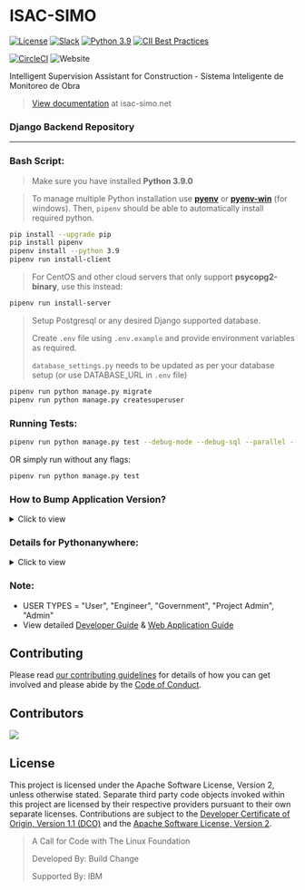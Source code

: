 # ISAC-SIMO

[![License](https://img.shields.io/badge/License-Apache2-blue.svg)](https://www.apache.org/licenses/LICENSE-2.0) [![Slack](https://img.shields.io/badge/Join-Slack-blue)](https://callforcode.org/slack) [![Python 3.9](https://img.shields.io/badge/python-v3.9-blue)](https://github.com/ISAC-SIMO/ISAC-SIMO-Django-Backend) [![CII Best Practices](https://bestpractices.coreinfrastructure.org/projects/6410/badge)](https://bestpractices.coreinfrastructure.org/projects/6410)

[![CircleCI](https://circleci.com/gh/buildchange/ISAC-SIMO_Django/tree/master.svg?style=shield)](https://circleci.com/gh/buildchange/ISAC-SIMO_Django/?branch=master) ![Website](https://img.shields.io/website?down_message=offline&up_message=online&url=https%3A%2F%2Fwww.isac-simo.net%2F)

Intelligent Supervision Assistant for Construction - Sistema Inteligente de Monitoreo de Obra

> [View documentation](https://www.isac-simo.net/docs/) at isac-simo.net

### Django Backend Repository
---
### Bash Script:
> Make sure you have installed **Python 3.9.0**

> To manage multiple Python installation use [**pyenv**](https://github.com/pyenv/pyenv-installer) or [**pyenv-win**](https://github.com/pyenv-win/pyenv-win) (for windows). Then, ``pipenv`` should be able to automatically install required python.
```sh
pip install --upgrade pip
pip install pipenv
pipenv install --python 3.9
pipenv run install-client
```

>For CentOS and other cloud servers that only support **psycopg2-binary**, use this instead:
```sh
pipenv run install-server
```

>Setup Postgresql or any desired Django supported database.
>
>Create ``` .env ``` file using ``` .env.example ``` and provide environment variables as required.
>
>``` database_settings.py ``` needs to be updated as per your database setup (or use DATABASE_URL in ``` .env ``` file)
```sh
pipenv run python manage.py migrate
pipenv run python manage.py createsuperuser
```

### Running Tests:
```sh
pipenv run python manage.py test --debug-mode --debug-sql --parallel --buffer
```
OR simply run without any flags:
```sh
pipenv run python manage.py test
```

### How to Bump Application Version?
<details>
    <summary>Click to view</summary>

We use SemVer scheme to manage the version number. We have created a Django Command to upgrade the version in the settings file.

#### Command Usage:
- `pipenv run python manage.py bump`              → Updates to Next Patch
- `pipenv run python manage.py bump --to=2.2.2`   → Updates Version Number to 2.2.2
- `pipenv run python manage.py bump --type=major` → Updates to Next Major
- `pipenv run python manage.py bump --type=minor` → Updates to Next Minor
- `pipenv run python manage.py bump --type=patch` → Updates to Next Patch

Releases and Tags can then be created accordingly.

</details>

### Details for Pythonanywhere:
<details>
    <summary>Click to view</summary>

#### Useful .bashrc Alias for the project if hosted in Pythonanywhere:

<details>
    <summary>Click to view</summary>

```sh
alias toenv="cd /home/{{username}}/isac && pipenv shell"

alias server.log="cd /var/log && tail -f {{username}}.pythonanywhere.com.server.log"
alias error.log="cd /var/log && tail -f {{username}}.pythonanywhere.com.error.log"
alias access.log="cd /var/log && tail -f {{username}}.pythonanywhere.com.access.log"

alias server.up="toenv && sed -i 's/MAINTENANCE=True/MAINTENANCE=False/g' .env && touch /var/www/{{username}}_pythonanywhere_com_wsgi.py"
alias server.down="toenv && sed -i 's/MAINTENANCE=False/MAINTENANCE=True/g' .env && touch /var/www/{{username}}_pythonanywhere_com_wsgi.py"

alias reload="touch /var/www/{{username}}_pythonanywhere_com_wsgi.py"
```

</details>

#### Pythonanywhere wsgi.py:

<details>
    <summary>Click to view</summary>

```python
import os
import sys
from dotenv import load_dotenv

project_home = u'/home/{{username}}/isac'
if project_home not in sys.path:
    sys.path.insert(0, project_home)

load_dotenv(os.path.join(project_home, '.env'))

os.environ['DJANGO_SETTINGS_MODULE'] = 'isac_simo.settings'

from django.core.wsgi import get_wsgi_application
from django.contrib.staticfiles.handlers import StaticFilesHandler
application = StaticFilesHandler(get_wsgi_application())
```

</details>

#### Static Files:

<details>
    <summary>Click to view</summary>

| URL           | Directory                      |
| ------------- |:------------------------------:|
| /static/      | /home/{{username}}/isac/static |
| /media/       | /home/{{username}}/isac/media  |

</details>

#### If Static Files that does not exist e.g. https://example.com/static/bad-directory keeps throwing unhandled error use this temporary fix:

<details>
    <summary>Click to view</summary>

Inside ```env/lib/python3.7/site-packages/django/core/handlers/base.py``` find ```get_response``` without leading underscore and change it to as below:

```python
from django.shortcuts import render

def get_response(self, request):
    """Return an HttpResponse object for the given HttpRequest."""
    # Setup default url resolver for this thread
    set_urlconf(settings.ROOT_URLCONF)
    try:
        response = self._middleware_chain(request)

        response._closable_objects.append(request)

        # If the exception handler returns a TemplateResponse that has not
        # been rendered, force it to be rendered.
        if not getattr(response, 'is_rendered', True) and callable(getattr(response, 'render', None)):
            response = response.render()

        if response.status_code == 404:
            logger.warning(
                'Not Found: %s', request.path,
                extra={'status_code': 404, 'request': request},
            )

        return response
    except:
        return render(request, '404.html', status=404)
```

</details>

</details>

### Note:
- USER TYPES = "User", "Engineer", "Government", "Project Admin", "Admin"
- View detailed [Developer Guide](https://www.isac-simo.net/docs/developer-guide/) & [Web Application Guide](https://www.isac-simo.net/docs/web-application/)

## Contributing
Please read [our contributing guidelines](CONTRIBUTING.md) for details of how you can get involved and please abide by the [Code of Conduct](CONTRIBUTING.md#code-of-conduct).

## Contributors
<a href="https://github.com/ISAC-SIMO/ISAC-SIMO-Django-Backend/graphs/contributors">
  <img src="https://contributors-img.web.app/image?repo=ISAC-SIMO/ISAC-SIMO-Django-Backend" />
</a>

## License
This project is licensed under the Apache Software License, Version 2, unless otherwise stated.  Separate third party code objects invoked within this project are licensed by their respective providers pursuant to their own separate licenses. Contributions are subject to the [Developer Certificate of Origin, Version 1.1 (DCO)](https://developercertificate.org/) and the [Apache Software License, Version 2](http://www.apache.org/licenses/LICENSE-2.0.txt).

> A Call for Code with The Linux Foundation
> 
> Developed By: Build Change
> 
> Supported By: IBM
